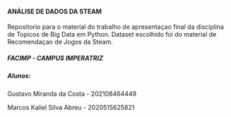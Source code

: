 #### ANÁLISE DE DADOS DA STEAM  

Repositorio para o material do trabalho de apresentaçao final da disciplina de Topicos de Big Data em Python. Dataset escolhido foi do material de Recomendaçao de Jogos da Steam.

##### FACIMP - CAMPUS IMPERATRIZ

##### Alunos:
Gustavo Miranda da Costa - 202108464449

Marcos Kaliel Silva Abreu - 2020515625821





